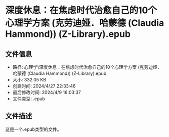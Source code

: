 ﻿# 深度休息：在焦虑时代治愈自己的10个心理学方案 (克劳迪娅．哈蒙德 (Claudia Hammond)) (Z-Library).epub

## 文件信息
- 路径: 心理学\深度休息：在焦虑时代治愈自己的10个心理学方案 (克劳迪娅．哈蒙德 (Claudia Hammond)) (Z-Library).epub
- 大小: 332.05 KB
- 创建时间: 2024/4/27 22:33:46
- 最后修改时间: 2024/4/9 16:03:37
- 文件类型: .epub

## 文件描述
这是一个.epub类型的文件。

